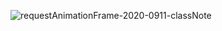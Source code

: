 ![requestAnimationFrame-2020-0911-classNote](https://user-images.githubusercontent.com/59094101/92976858-8e023f00-f459-11ea-89c0-1dcf2dfaff06.jpg)
